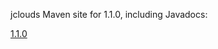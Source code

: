 jclouds Maven site for 1.1.0, including Javadocs:

[1.1.0](http://demobox.github.org/jclouds-maven-site-1.1.0/1.1.0/jclouds-multi/)